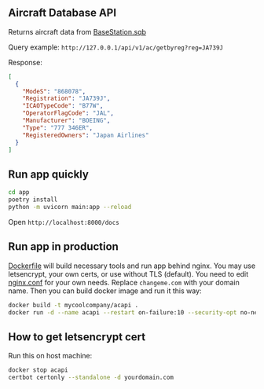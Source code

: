 ## Aircraft Database API

Returns aircraft data from [BaseStation.sqb](https://github.com/varnav/BaseStation.sqb)

Query example: `http://127.0.0.1/api/v1/ac/getbyreg?reg=JA739J`

Response:

```json
[
  {
    "ModeS": "868078",
    "Registration": "JA739J",
    "ICAOTypeCode": "B77W",
    "OperatorFlagCode": "JAL",
    "Manufacturer": "BOEING",
    "Type": "777 346ER",
    "RegisteredOwners": "Japan Airlines"
  }
]
```

## Run app quickly

```sh
cd app
poetry install
python -m uvicorn main:app --reload
```

Open `http://localhost:8000/docs`



## Run app in production

[Dockerfile](Dockerfile) will build necessary tools and run app behind nginx. You may use letsencrypt, your own certs, or use without TLS (default). You need to edit [nginx.conf](nginx.conf) for your own needs. Replace `changeme.com` with your domain name. Then you can build docker image and run it this way:

```sh
docker build -t mycoolcompany/acapi .
docker run -d --name acapi --restart on-failure:10 --security-opt no-new-privileges -p 80:80 -p 443:443 -v /etc/letsencrypt:/etc/letsencrypt mycoolcompany/acapi
```

## How to get letsencrypt cert

Run this on host machine:
```bash
docker stop acapi
certbot certonly --standalone -d yourdomain.com
``` 

